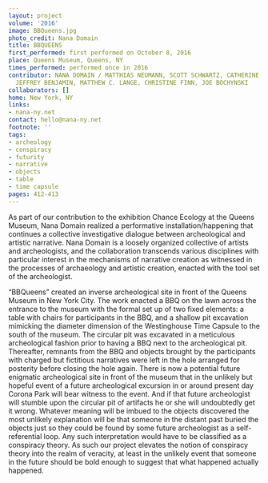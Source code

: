 ```yaml
---
layout: project
volume: '2016'
image: BBQueens.jpg
photo_credit: Nana Domain
title: BBQUEENS
first_performed: first performed on October 8, 2016
place: Queens Museum, Queens, NY
times_performed: performed once in 2016
contributor: NANA DOMAIN / MATTHIAS NEUMANN, SCOTT SCHWARTZ, CATHERINE REHWINKEL,
  JEFFREY BENJAMIN, MATTHEW C. LANGE, CHRISTINE FINN, JOE BOCHYNSKI
collaborators: []
home: New York, NY
links:
- nana-ny.net
contact: hello@nana-ny.net
footnote: ''
tags:
- archeology
- conspiracy
- futurity
- narrative
- objects
- table
- time capsule
pages: 412-413
---
```


As part of our contribution to the exhibition Chance Ecology at the Queens Museum, Nana Domain realized a performative installation/happening that continues a collective investigative dialogue between archeological and artistic narrative. Nana Domain is a loosely organized collective of artists and archeologists, and the collaboration transcends various disciplines with particular interest in the mechanisms of narrative creation as witnessed in the processes of archaeology and artistic creation, enacted with the tool set of the archeologist.

“BBQueens” created an inverse archeological site in front of the Queens Museum in New York City. The work enacted a BBQ on the lawn across the entrance to the museum with the formal set up of two fixed elements: a table with chairs for participants in the BBQ, and a shallow pit excavation mimicking the diameter dimension of the Westinghouse Time Capsule to the south of the museum. The circular pit was excavated in a meticulous archeological fashion prior to having a BBQ next to the archeological pit. Thereafter, remnants from the BBQ and objects brought by the participants with charged but fictitious narratives were left in the hole arranged for posterity before closing the hole again. There is now a potential future enigmatic archeological site in front of the museum that in the unlikely but hopeful event of a future archeological excursion in or around present day Corona Park will bear witness to the event. And if that future archeologist will stumble upon the circular pit of artifacts he or she will undoubtedly get it wrong. Whatever meaning will be imbued to the objects discovered the most unlikely explanation will be that someone in the distant past buried the objects just so they could be found by some future archeologist as a self-referential loop. Any such interpretation would have to be classified as a conspiracy theory. As such our project elevates the notion of conspiracy theory into the realm of veracity, at least in the unlikely event that someone in the future should be bold enough to suggest that what happened actually happened.
